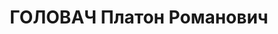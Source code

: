 ---
title: ГОЛОВАЧ Платон Романович
description: 'Род. в 1903, Белоруссия, Бобруйский р-н, дер. Побоковичи, белорус, обр.:
  н/высшее, член ВКП(б) с 1923, В 1937г. исключен в связи с арестом. Проживал: Минск,
  ул. Московская 8/1, кв. 34. Литератор, секретарь, ЦК комсомола БССР

  Арестован 11.08.1937. Обв. по ст. 70, 76 УК БССР - организатор террор.группы, проводил
  нем.-фаш.деятельность. Приговор: ВК ВС СССР, 28.10.1937 – ВМН с конфискацией имущества.
  Расстрелян 29.10.1937, г.Минск.

  Реабилитирован ВК ВС СССР 25.07.1956'
---